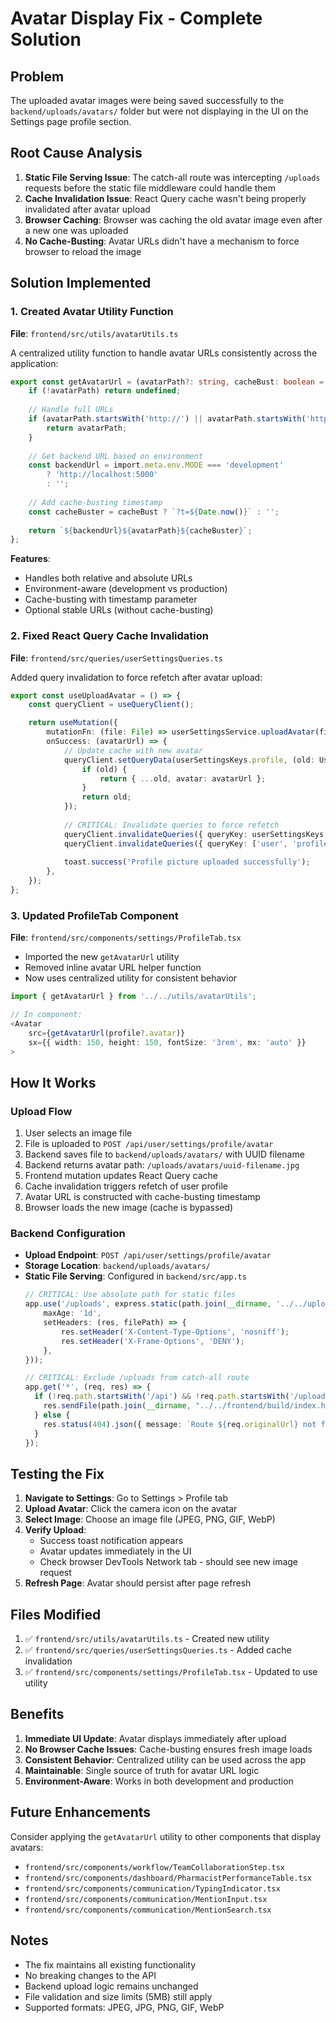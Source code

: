 # Avatar Display Fix - Complete Solution

## Problem
The uploaded avatar images were being saved successfully to the `backend/uploads/avatars/` folder but were not displaying in the UI on the Settings page profile section.

## Root Cause Analysis
1. **Static File Serving Issue**: The catch-all route was intercepting `/uploads` requests before the static file middleware could handle them
2. **Cache Invalidation Issue**: React Query cache wasn't being properly invalidated after avatar upload
3. **Browser Caching**: Browser was caching the old avatar image even after a new one was uploaded
4. **No Cache-Busting**: Avatar URLs didn't have a mechanism to force browser to reload the image

## Solution Implemented

### 1. Created Avatar Utility Function
**File**: `frontend/src/utils/avatarUtils.ts`

A centralized utility function to handle avatar URLs consistently across the application:

```typescript
export const getAvatarUrl = (avatarPath?: string, cacheBust: boolean = true): string | undefined => {
    if (!avatarPath) return undefined;
    
    // Handle full URLs
    if (avatarPath.startsWith('http://') || avatarPath.startsWith('https://')) {
        return avatarPath;
    }
    
    // Get backend URL based on environment
    const backendUrl = import.meta.env.MODE === 'development' 
        ? 'http://localhost:5000' 
        : '';
    
    // Add cache-busting timestamp
    const cacheBuster = cacheBust ? `?t=${Date.now()}` : '';
    
    return `${backendUrl}${avatarPath}${cacheBuster}`;
};
```

**Features**:
- Handles both relative and absolute URLs
- Environment-aware (development vs production)
- Cache-busting with timestamp parameter
- Optional stable URLs (without cache-busting)

### 2. Fixed React Query Cache Invalidation
**File**: `frontend/src/queries/userSettingsQueries.ts`

Added query invalidation to force refetch after avatar upload:

```typescript
export const useUploadAvatar = () => {
    const queryClient = useQueryClient();

    return useMutation({
        mutationFn: (file: File) => userSettingsService.uploadAvatar(file),
        onSuccess: (avatarUrl) => {
            // Update cache with new avatar
            queryClient.setQueryData(userSettingsKeys.profile, (old: UserProfile | undefined) => {
                if (old) {
                    return { ...old, avatar: avatarUrl };
                }
                return old;
            });
            
            // CRITICAL: Invalidate queries to force refetch
            queryClient.invalidateQueries({ queryKey: userSettingsKeys.profile });
            queryClient.invalidateQueries({ queryKey: ['user', 'profile'] });
            
            toast.success('Profile picture uploaded successfully');
        },
    });
};
```

### 3. Updated ProfileTab Component
**File**: `frontend/src/components/settings/ProfileTab.tsx`

- Imported the new `getAvatarUrl` utility
- Removed inline avatar URL helper function
- Now uses centralized utility for consistent behavior

```typescript
import { getAvatarUrl } from '../../utils/avatarUtils';

// In component:
<Avatar
    src={getAvatarUrl(profile?.avatar)}
    sx={{ width: 150, height: 150, fontSize: '3rem', mx: 'auto' }}
>
```

## How It Works

### Upload Flow
1. User selects an image file
2. File is uploaded to `POST /api/user/settings/profile/avatar`
3. Backend saves file to `backend/uploads/avatars/` with UUID filename
4. Backend returns avatar path: `/uploads/avatars/uuid-filename.jpg`
5. Frontend mutation updates React Query cache
6. Cache invalidation triggers refetch of user profile
7. Avatar URL is constructed with cache-busting timestamp
8. Browser loads the new image (cache is bypassed)

### Backend Configuration
- **Upload Endpoint**: `POST /api/user/settings/profile/avatar`
- **Storage Location**: `backend/uploads/avatars/`
- **Static File Serving**: Configured in `backend/src/app.ts`
  ```typescript
  // CRITICAL: Use absolute path for static files
  app.use('/uploads', express.static(path.join(__dirname, '../../uploads'), {
      maxAge: '1d',
      setHeaders: (res, filePath) => {
          res.setHeader('X-Content-Type-Options', 'nosniff');
          res.setHeader('X-Frame-Options', 'DENY');
      },
  }));
  
  // CRITICAL: Exclude /uploads from catch-all route
  app.get('*', (req, res) => {
    if (!req.path.startsWith('/api') && !req.path.startsWith('/uploads')) {
      res.sendFile(path.join(__dirname, "../../frontend/build/index.html"));
    } else {
      res.status(404).json({ message: `Route ${req.originalUrl} not found` });
    }
  });
  ```

## Testing the Fix

1. **Navigate to Settings**: Go to Settings > Profile tab
2. **Upload Avatar**: Click the camera icon on the avatar
3. **Select Image**: Choose an image file (JPEG, PNG, GIF, WebP)
4. **Verify Upload**: 
   - Success toast notification appears
   - Avatar updates immediately in the UI
   - Check browser DevTools Network tab - should see new image request
5. **Refresh Page**: Avatar should persist after page refresh

## Files Modified

1. ✅ `frontend/src/utils/avatarUtils.ts` - Created new utility
2. ✅ `frontend/src/queries/userSettingsQueries.ts` - Added cache invalidation
3. ✅ `frontend/src/components/settings/ProfileTab.tsx` - Updated to use utility

## Benefits

1. **Immediate UI Update**: Avatar displays immediately after upload
2. **No Browser Cache Issues**: Cache-busting ensures fresh image loads
3. **Consistent Behavior**: Centralized utility can be used across the app
4. **Maintainable**: Single source of truth for avatar URL logic
5. **Environment-Aware**: Works in both development and production

## Future Enhancements

Consider applying the `getAvatarUrl` utility to other components that display avatars:
- `frontend/src/components/workflow/TeamCollaborationStep.tsx`
- `frontend/src/components/dashboard/PharmacistPerformanceTable.tsx`
- `frontend/src/components/communication/TypingIndicator.tsx`
- `frontend/src/components/communication/MentionInput.tsx`
- `frontend/src/components/communication/MentionSearch.tsx`

## Notes

- The fix maintains all existing functionality
- No breaking changes to the API
- Backend upload logic remains unchanged
- File validation and size limits (5MB) still apply
- Supported formats: JPEG, JPG, PNG, GIF, WebP
